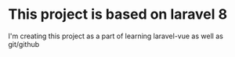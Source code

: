 # This project is based on laravel 8

I'm creating this project as a part of learning laravel-vue as 
well as git/github